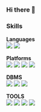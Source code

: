 ### Hi there 👋

### Skills

**Languages**<br>
<img src="https://img.shields.io/badge/python-3776AB?style=flat-square&logo=python&logoColor=white"/> <img src="https://img.shields.io/badge/mysql-4479A1?style=flat-square&logo=mysql&logoColor=white"/>

**Platforms**<br>
<img src="https://img.shields.io/badge/ubuntu-E95420?style=flat-square&logo=ubuntu&logoColor=white"/> 
<img src="https://img.shields.io/badge/apachehadoop-66CCFF?style=flat-square&logo=apachehadoop&logoColor=white"/> <img src="https://img.shields.io/badge/docker-017CEE?style=flat-square&logo=docker&logoColor=white"/>
<img src="https://img.shields.io/badge/apacheairflow-2496ED?style=flat-square&logo=apacheairflow&logoColor=white"/>

**DBMS**<br>
<img src="https://img.shields.io/badge/mariadb-003545?style=flat-square&logo=mariadb&logoColor=white"/>
<img src="https://img.shields.io/badge/html5-E34F26?style=flat-square&logo=html5&logoColor=white"/> <img src="https://img.shields.io/badge/css3-1572B6?style=flat-square&logo=css3&logoColor=white"/> 

**TOOLS**<br>
<img src="https://img.shields.io/badge/amazonaws-232F3E?style=flat-square&logo=amazonaws&logoColor=white"/>
<img src="https://img.shields.io/badge/amazonec2-FF9900?style=flat-square&logo=amazonec2&logoColor=white"/>
<img src="https://img.shields.io/badge/dbeaver-382923?style=flat-square&logo=dbeaver&logoColor=white"/>
<img src="https://img.shields.io/badge/slack-4A154B?style=flat-square&logo=slack&logoColor=white"/>


<!--
**wkdrudals/wkdrudals** is a ✨ _special_ ✨ repository because its `README.md` (this file) appears on your GitHub profile.

Here are some ideas to get you started:
- 🔭 I’m currently working on ...
- 🌱 I’m currently learning ...
- 👯 I’m looking to collaborate on ...
- 🤔 I’m looking for help with ...
- 💬 Ask me about ...
- 📫 How to reach me: ...
- 😄 Pronouns: ...
- ⚡ Fun fact: ...
-->

